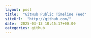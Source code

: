 ```yaml
---
layout: post
title:  "GitHub Public Timeline Feed"
siteUrl:  "http://github.com/"
date:  2025-03-13 10:45:17+00:00
categories: github
---
```

